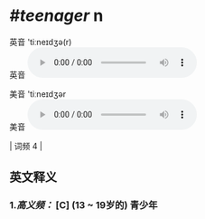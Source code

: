 # ***\#teenager*** n
英音 'tiːneɪdʒə(r)  
英音
<audio src="./media/teenager-B.aac" controls="controls"></audio>

美音 'tiːneɪdʒər  
美音
<audio src="./media/teenager.aac" controls="controls"></audio>



| 词频 4 |  

英文释义
---
### 1.*高义频：* **[C] (13 ~ 19岁的) 青少年**  



